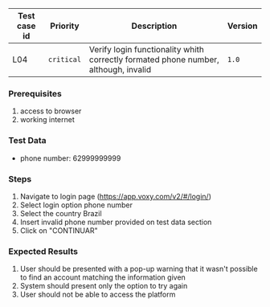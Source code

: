 Test case id | Priority | Description | Version
---|---|---|---
L04 | `critical` | Verify login functionality whith correctly formated phone number, although, invalid| `1.0`

### Prerequisites
1. access to browser
2. working internet

### Test Data
* phone number: 62999999999

### Steps
1. Navigate to login page (https://app.voxy.com/v2/#/login/)
2. Select login option phone number
3. Select the country Brazil
4. Insert invalid phone number provided on test data section
5. Click on "CONTINUAR"

### Expected Results
1. User should be presented with a pop-up warning that it wasn't possible to find an account matching the information given
2. System should present only the option to try again
3. User should not be able to access the platform

